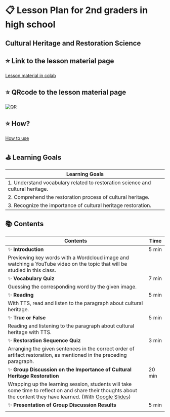 
# :clipboard: Lesson Plan for 2nd graders in high school

## Cultural Heritage and Restoration Science

## :star: Link to the lesson material page
[Lesson material in colab](https://colab.research.google.com/github/gnyr324/DL23_Project_G3/blob/main/P_N.ipynb )

## :star: QRcode to the lesson material page
![QR](https://github.com/gnyr324/DL23_Project_G3/assets/127828101/70cd9302-4cb9-4fd5-88a4-2b89ca3ab1ba)

## :star: How?
[How to use](https://youtu.be/GQczIv_cJdA)
## :golf: Learning Goals
| Learning Goals                                                      |
|---------------------------------------------------------------------------|
| 1. Understand vocabulary related to restoration science and cultural heritage. |
| 2. Comprehend the restoration process of cultural heritage.   |
| 3. Recognize the importance of cultural heritage restoration.                |


## :books: Contents
| Contents                                                                |  Time  |
|-------------------------------------------------------------------------|------|
| :sparkles: **Introduction**                                                        | 5 min |
| Previewing key words with a Wordcloud image and watching a YouTube video on the topic that will be studied in this class.| |
| :sparkles: **Vocabulary Quiz**                                                     | 7 min |
| Guessing the corresponding word by the given image. | |
| :sparkles: **Reading**                                                             | 5 min |
| With TTS, read and listen to the paragraph about cultural heritage. | |
| :sparkles: **True or False**                                                       | 5 min |
| Reading and listening to the paragraph about cultural heritage with TTS. | |
| :sparkles: **Restoration Sequence Quiz**                                           | 3 min |
| Arranging the given sentences in the correct order of artifact restoration, as mentioned in the preceding paragraph. | |
| :sparkles: **Group Discussion on the Importance of Cultural Heritage Restoration** | 20 min |
| Wrapping up the learning session, students will take some time to reflect on and share their thoughts about the content they have learned. (With [Google Slides](https://docs.google.com/presentation/d/1WOqX4hhgWSXUh-mZhGd-55c6dUFKV9mehs43AXMqPNE/edit#slide=id.g229462cb88a_0_1)) | |
| :sparkles: **Presentation of Group Discussion Results**                            | 5 min |
|   | |
